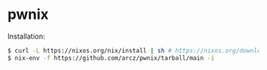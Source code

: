 # pwnix

Installation:

```sh
$ curl -L https://nixos.org/nix/install | sh # https://nixos.org/download.html
$ nix-env -f https://github.com/arcz/pwnix/tarball/main -i
```
